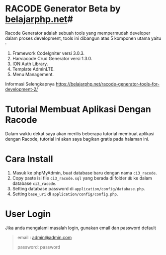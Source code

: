 # RACODE Generator Beta by [belajarphp.net](http://belajarphp.net)#
Racode Generator adalah sebuah tools yang mempermudah developer dalam proses development,
tools ini dibangun atas 5 komponen utama yaitu :

1. Framework CodeIgniter versi 3.0.3.
2. Harviacode Crud Generator versi 1.3.0.
3. ION Auth Library.
4. Template AdminLTE.
5. Menu Management.

Informasi Selengkapnya 
https://belajarphp.net/racode-generator-tools-for-development-2/

# Tutorial Membuat Aplikasi Dengan Racode

Dalam waktu dekat saya akan merilis beberapa tutorial membuat aplikasi dengan Racode, tutorial ini akan saya bagikan gratis pada halaman ini.

# Cara Install

1. Masuk ke phpMyAdmin, buat database baru dengan nama `ci3_racode`.
2. Copy paste isi file `ci3_racode.sql` yang berada di folder `db` ke dalam database `ci3_racode`.
3. Setting database password di `application/config/database.php`.
4. Setting `base_uri` di `application/config/config.php`.

# User Login

Jika anda mengalami masalah login, gunakan email dan password default
> email : admin@admin.com
>
> password: password

